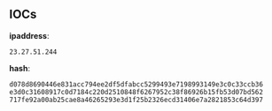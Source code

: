 
## IOCs

__ipaddress__:

```text
23.27.51.244
```
__hash__:

```text
d078d8690446e831acc794ee2df5dfabcc5299493e7198993149e3c0c33ccb36
e3d0c31608917c0d7184c220d2510848f6267952c38f86926b15fb53d07bd562
717fe92a00ab25cae8a46265293e3d1f25b2326ecd31406e7a2821853c64d397
```